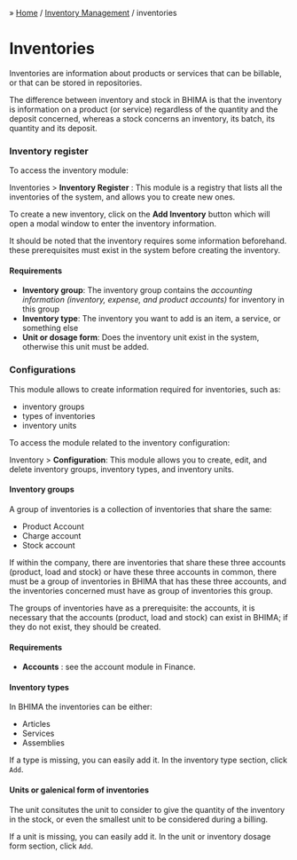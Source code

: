 &raquo; [Home](../index.md) / [Inventory Management](./index.md) / inventories

# Inventories

Inventories are information about products or services that can be billable, or that can be stored in repositories.

The difference between inventory and stock in BHIMA is that the inventory is information on a product (or service) regardless of the quantity and the deposit concerned, whereas a stock concerns an inventory, its batch, its quantity and its deposit.

### Inventory register

To access the inventory module:

<div class="bs-callout bs-callout-success">
  <p>Inventories > <strong>Inventory Register</strong> : This module is a registry that lists all the inventories of the system, and allows you to create new ones.
  </p>
</div>

To create a new inventory, click on the **Add Inventory** button which will open a modal window to enter the inventory information.

It should be noted that the inventory requires some information beforehand. these prerequisites must exist in the system before creating the inventory.

<div class="bs-callout bs-callout-warning">
  <h4> Requirements </h4>
  <ul>
    <li>
      <strong>Inventory group</strong>: The inventory group contains the <em>accounting information (inventory, expense, and product accounts)</em> for inventory in this group
    </li>
    <li>
      <strong>Inventory type</strong>: The inventory you want to add is an item, a service, or something else
    </li>
    <li>
      <strong>Unit or dosage form</strong>: Does the inventory unit exist in the system, otherwise this unit must be added.
    </li>
  </ul>
</div>

### Configurations

This module allows to create information required for inventories, such as:
- inventory groups
- types of inventories
- inventory units

To access the module related to the inventory configuration:

<div class="bs-callout bs-callout-success">
  <p>Inventory > <strong>Configuration</strong>: This module allows you to create, edit, and delete inventory groups, inventory types, and inventory units.
  </p>
</div>

#### Inventory groups

A group of inventories is a collection of inventories that share the same:
- Product Account
- Charge account
- Stock account

If within the company, there are inventories that share these three accounts (product, load and stock) or have these three accounts in common, there must be a group of inventories in BHIMA that has these three accounts, and the inventories concerned must have as group of inventories this group.

The groups of inventories have as a prerequisite: the accounts, it is necessary that the accounts (product, load and stock) can exist in BHIMA; if they do not exist, they should be created.

<div class="bs-callout bs-callout-warning">
  <h4>Requirements</h4>
  <ul>
    <li>
      <strong>Accounts</strong> : see the account module in Finance.
    </li>
  </ul>
</div>

#### Inventory types

In BHIMA the inventories can be either:
- Articles
- Services
- Assemblies

If a type is missing, you can easily add it. In the inventory type section, click `Add`.

#### Units or galenical form of inventories

The unit consitutes the unit to consider to give the quantity of the inventory in the stock, or even the smallest unit to be considered during a billing.

If a unit is missing, you can easily add it. In the unit or inventory dosage form section, click `Add`.